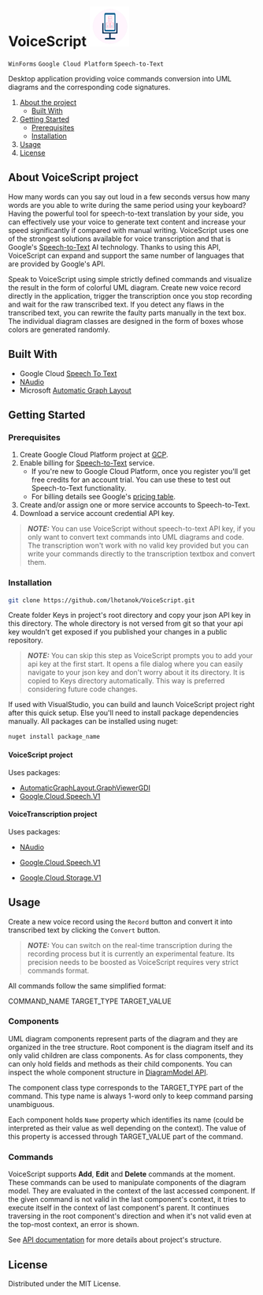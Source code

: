 # VoiceScript <img src=".\images\icon.png" width="80" height="80" />

`WinForms` `Google Cloud Platform`  `Speech-to-Text`

Desktop application providing voice commands conversion into UML diagrams and the corresponding code signatures.

1. [About the project](#about)
   - [Built With](#builtWith)
2. [Getting Started](#gettingStarted)
   - [Prerequisites](#prerequisites)
   - [Installation](#installation)
3. [Usage](#usage)
4. [License](#license)

## About VoiceScript project <a name="about"></a>

How many words can you say out loud in a few seconds versus how many words are you able to write during the same period using your keyboard? Having the powerful tool for speech-to-text translation by your side, you can effectively use your voice to generate text content and increase your speed significantly if compared with manual writing. VoiceScript uses one of the strongest solutions available for voice transcription and that is Google's [Speech-to-Text](https://cloud.google.com/speech-to-text) AI technology. Thanks to using this API, VoiceScript can expand and support the same number of languages that are provided by Google's API.  

Speak to VoiceScript using simple strictly defined commands and visualize the result in the form of colorful UML diagram. Create new voice record directly in the application, trigger the transcription once you stop recording and wait for the raw transcribed text. If you detect any flaws in the transcribed text, you can rewrite the faulty parts manually in the text box. The individual diagram classes are designed in the form of boxes whose colors are generated randomly. 

## Built With <a name="builtWith"></a>

- Google Cloud [Speech To Text](https://cloud.google.com/speech-to-text)
- [NAudio](https://github.com/naudio/NAudio)
- Microsoft [Automatic Graph Layout](https://github.com/microsoft/automatic-graph-layout)

## Getting Started <a name="gettingStarted"></a>

### Prerequisites<a name="prerequisites"></a>

1. Create Google Cloud Platform project at [GCP](https://cloud.google.com/).
2. Enable billing for [Speech-to-Text](https://cloud.google.com/speech-to-text) service. 
   - If you're new to Google Cloud Platform, once you register you'll get free credits for an account trial. You can use these to test out Speech-to-Text functionality.
   - For billing details see Google's [pricing table](https://cloud.google.com/speech-to-text/pricing).
3. Create and/or assign one or more service accounts to Speech-to-Text.
4. Download a service account credential API key.

> **_NOTE:_**  You can use VoiceScript without speech-to-text API key, if you only want to convert text commands into UML diagrams and code. The transcription won't work with no valid key provided but you can write your commands directly to the transcription textbox and convert them.

### Installation<a name="installation"></a>

``` bash
git clone https://github.com/lhotanok/VoiceScript.git
```

Create folder Keys in project's root directory and copy your json API key in this directory. The whole directory is not versed from git so that your api key wouldn't get exposed if you published your changes in a public repository. 

> **_NOTE:_**  You can skip this step as VoiceScript prompts you to add your api key at the first start. It opens a file dialog where you can easily navigate to your json key and don't worry about it its directory. It is copied to Keys directory automatically. This way is preferred considering future code changes.

If used with VisualStudio, you can build and launch VoiceScript project right after this quick setup. Else you'll need to install package dependencies manually.  All packages can be installed using nuget:

```bash
nuget install package_name
```

#### VoiceScript project

Uses packages:

- [AutomaticGraphLayout.GraphViewerGDI](https://github.com/Microsoft/automatic-graph-layout)
- [Google.Cloud.Speech.V1](https://github.com/googleapis/google-cloud-dotnet)

#### VoiceTranscription project

Uses packages:

- [NAudio](https://github.com/naudio/NAudio)

- [Google.Cloud.Speech.V1](https://github.com/googleapis/google-cloud-dotnet)
- [Google.Cloud.Storage.V1](https://github.com/googleapis/google-cloud-dotnet)

## Usage <a name="usage"></a>

Create a new voice record using the `Record` button and convert it into transcribed text by clicking the `Convert` button.

> **_NOTE:_**  You can switch on the real-time transcription during the recording process but it is currently an experimental feature. Its precision needs to be boosted as VoiceScript requires very strict commands format.

All commands follow the same simplified format:

COMMAND_NAME	TARGET_TYPE	TARGET_VALUE

### Components

UML diagram components represent parts of the diagram and they are organized in the tree structure. Root component is the diagram itself and its only valid children are class components. As for class components, they can only hold fields and methods as their child components. You can inspect the whole component structure in [DiagramModel API](https://lhotanok.github.io/VoiceScript/api/api-diagram/DiagramModel.Components.html).

The component class type corresponds to the TARGET_TYPE part of the command. This type name is always 1-word only to keep command parsing unambiguous.

Each component holds `Name` property which identifies its name (could be interpreted as their value as well depending on the context). The value of this property is accessed through TARGET_VALUE part of the command.

### Commands

VoiceScript supports **Add**, **Edit** and **Delete** commands at the moment. These commands can be used to manipulate components of the diagram model. They are evaluated in the context of the last accessed component. If the given command is not valid in the last component's context, it tries to execute itself in the context of last component's parent. It continues traversing in the root component's direction and when it's not valid even at the top-most context, an error is shown. 

See [API documentation](https://lhotanok.github.io/VoiceScript/) for more details about project's structure.

## License <a name="license"></a>

Distributed under the MIT License. 

